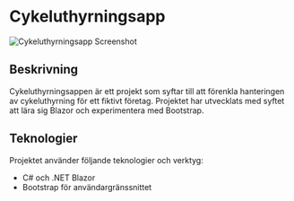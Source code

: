 # Cykeluthyrningsapp

![Cykeluthyrningsapp Screenshot](https://github.com/louisenorrsen/Cykeluthyrning/assets/93458801/0a9692ea-60bc-4e1e-9150-c7af94d760c5)

## Beskrivning

Cykeluthyrningsappen är ett projekt som syftar till att förenkla hanteringen av cykeluthyrning för ett fiktivt företag. Projektet har utvecklats med syftet att lära sig Blazor och experimentera med Bootstrap.
   
## Teknologier
Projektet använder följande teknologier och verktyg:

- C# och .NET Blazor
- Bootstrap för användargränssnittet
